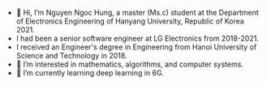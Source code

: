 - 👋 Hi, I’m Nguyen Ngoc Hung, a master (Ms.c) student at the Department of Electronics Engineering of Hanyang University, Republic of Korea 2021.
- I had been a senior software engineer at LG Electronics from 2018-2021.
- I received an Engineer's degree in Engineering from Hanoi University of Science and Technology in 2018.
- 👀 I’m interested in mathematics, algorithms, and computer systems.
- 🌱 I’m currently learning deep learning in 6G.


